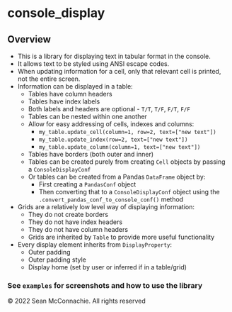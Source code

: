 # console_display
 
## Overview
 - This is a library for displaying text in tabular format in the console.
 - It allows text to be styled using ANSI escape codes.
 - When updating information for a cell, only that relevant cell is printed, not the entire screen.
 - Information can be displayed in a table:
   - Tables have column headers
   - Tables have index labels
   - Both labels and headers are optional - `T/T`, `T/F`, `F/T`, `F/F`
   - Tables can be nested within one another
   - Allow for easy addressing of cells, indexes and columns:
     - `my_table.update_cell(column=1, row=2, text=["new text"])`
     - `my_table.update_index(row=2, text=["new text"])`
     - `my_table.update_column(column=1, text=["new text"])`
   - Tables have borders (both outer and inner)
   - Tables can be created purely from creating `Cell` objects by passing a `ConsoleDisplayConf`
   - Or tables can be created from a Pandas `DataFrame` object by:
     - First creating a `PandasConf` object
     - Then converting that to a `ConsoleDisplayConf` object using the `.convert_pandas_conf_to_console_conf()` method
 - Grids are a relatively low level way of displaying information:
   - They do not create borders
   - They do not have index headers
   - They do not have column headers
   - Grids are inherited by `Table` to provide more useful functionality
 - Every display element inherits from `DisplayProperty`:
   - Outer padding
   - Outer padding style
   - Display home (set by user or inferred if in a table/grid)

### See `examples` for screenshots and how to use the library

© 2022 Sean McConnachie. All rights reserved
